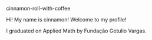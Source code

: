 cinnamon-roll-with-coffee

Hi! My name is cinnamon! Welcome to my profile!

I graduated on Applied Math by Fundação Getulio Vargas.
